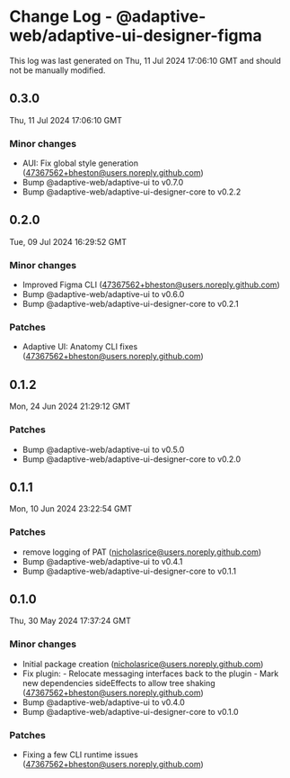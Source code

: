 # Change Log - @adaptive-web/adaptive-ui-designer-figma

This log was last generated on Thu, 11 Jul 2024 17:06:10 GMT and should not be manually modified.

<!-- Start content -->

## 0.3.0

Thu, 11 Jul 2024 17:06:10 GMT

### Minor changes

- AUI: Fix global style generation (47367562+bheston@users.noreply.github.com)
- Bump @adaptive-web/adaptive-ui to v0.7.0
- Bump @adaptive-web/adaptive-ui-designer-core to v0.2.2

## 0.2.0

Tue, 09 Jul 2024 16:29:52 GMT

### Minor changes

- Improved Figma CLI (47367562+bheston@users.noreply.github.com)
- Bump @adaptive-web/adaptive-ui to v0.6.0
- Bump @adaptive-web/adaptive-ui-designer-core to v0.2.1

### Patches

- Adaptive UI: Anatomy CLI fixes (47367562+bheston@users.noreply.github.com)

## 0.1.2

Mon, 24 Jun 2024 21:29:12 GMT

### Patches

- Bump @adaptive-web/adaptive-ui to v0.5.0
- Bump @adaptive-web/adaptive-ui-designer-core to v0.2.0

## 0.1.1

Mon, 10 Jun 2024 23:22:54 GMT

### Patches

- remove logging of PAT (nicholasrice@users.noreply.github.com)
- Bump @adaptive-web/adaptive-ui to v0.4.1
- Bump @adaptive-web/adaptive-ui-designer-core to v0.1.1

## 0.1.0

Thu, 30 May 2024 17:37:24 GMT

### Minor changes

- Initial package creation (nicholasrice@users.noreply.github.com)
- Fix plugin: - Relocate messaging interfaces back to the plugin - Mark new dependencies sideEffects to allow tree shaking (47367562+bheston@users.noreply.github.com)
- Bump @adaptive-web/adaptive-ui to v0.4.0
- Bump @adaptive-web/adaptive-ui-designer-core to v0.1.0

### Patches

- Fixing a few CLI runtime issues (47367562+bheston@users.noreply.github.com)
